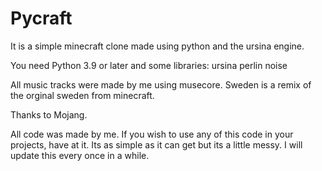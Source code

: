 # Pycraft
It is a simple minecraft clone made using python and the ursina engine.

You need Python 3.9 or later and some libraries:
ursina
perlin noise


All music tracks were made by me using musecore. Sweden is a remix of the orginal sweden from minecraft.

Thanks to Mojang.

All code was made by me. If you wish to use any of this code in your projects, have at it. Its as simple as it can get but its a little messy. I will update this every once in a while.
